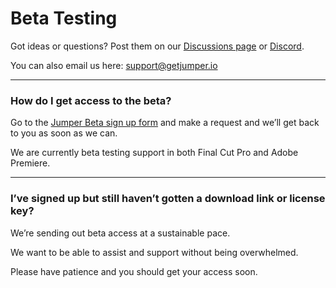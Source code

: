 # Beta Testing

Got ideas or questions? Post them on our [Discussions page](https://github.com/GetJumper/docs/discussions) or [Discord](https://discord.com/invite/3JFNYAfwSb).

You can also email us here: support@getjumper.io

---

### How do I get access to the beta?

Go to the [Jumper Beta sign up form](https://forms.gle/Rk6ZezAaVzKPanH46) and make a request and we’ll get back to you as soon as we can.

We are currently beta testing support in both Final Cut Pro and Adobe Premiere.

---

### I’ve signed up but still haven’t gotten a download link or license key?

We’re sending out beta access at a sustainable pace.

We want to be able to assist and support without being overwhelmed.

Please have patience and you should get your access soon.